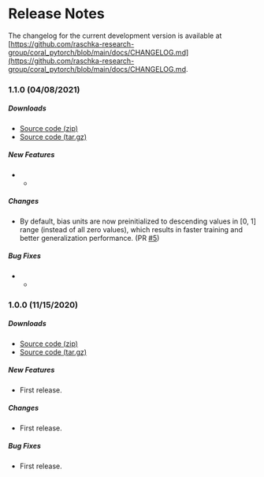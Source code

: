 # Release Notes

The changelog for the current development version is available at
[https://github.com/raschka-research-group/coral_pytorch/blob/main/docs/CHANGELOG.md](https://github.com/raschka-research-group/coral_pytorch/blob/main/docs/CHANGELOG.md.

### 1.1.0 (04/08/2021)

##### Downloads

- [Source code (zip)](https://github.com/raschka-research-group/coral_pytorch/archive/v1.1.0.zip)
- [Source code (tar.gz)](https://github.com/raschka-research-group/coral_pytorch/archive/v1.1.0.tar.gz)

##### New Features

- -

##### Changes

- By default, bias units are now preinitialized to descending values in [0, 1] range (instead of all zero values), which results in faster training and better generalization performance. (PR [#5](https://github.com/Raschka-research-group/coral_pytorch/pull/5))

##### Bug Fixes

- -


### 1.0.0 (11/15/2020)

##### Downloads

- [Source code (zip)](https://github.com/raschka-research-group/coral_pytorch/archive/v1.0.0.zip)
- [Source code (tar.gz)](https://github.com/raschka-research-group/coral_pytorch/archive/v1.0.0.tar.gz)

##### New Features

- First release.

##### Changes

- First release.

##### Bug Fixes

- First release.